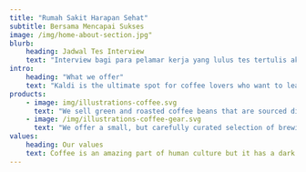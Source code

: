 ```yaml
---
title: "Rumah Sakit Harapan Sehat"
subtitle: Bersama Mencapai Sukses
image: /img/home-about-section.jpg"
blurb:
    heading: Jadwal Tes Interview
    text: "Interview bagi para pelamar kerja yang lulus tes tertulis akan dilakukan pada hari Sabtu dan Minggu, 20 dan 21 Oktober 2018 di Rumah Sakit Harapan Sehat Jatibarang."
intro:
    heading: "What we offer"
    text: "Kaldi is the ultimate spot for coffee lovers who want to learn about their java’s origin and support the farmers that grew it. We take coffee production, roasting and brewing seriously and we’re glad to pass that knowledge to anyone."
products:
    - image: img/illustrations-coffee.svg
      text: "We sell green and roasted coffee beans that are sourced directly from independent farmers and farm cooperatives. We’re proud to offer a variety of coffee beans grown with great care for the environment and local communities. Check our post or contact us directly for current availability."
    - image: /img/illustrations-coffee-gear.svg
      text: "We offer a small, but carefully curated selection of brewing gear and tools for every taste and experience level. No matter if you roast your own beans or just bought your first french press, you’ll find a gadget to fall in love with in our shop."
values:
    heading: Our values
    text: Coffee is an amazing part of human culture but it has a dark side too – one of colonialism and mindless abuse of natural resources and human lives. We want to turn this around and return the coffee trade to the drink’s exhilarating, empowering and unifying nature.
---
```


